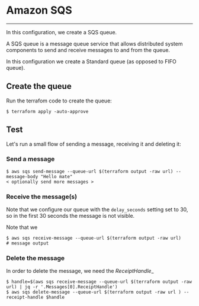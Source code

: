 # Amazon SQS
---

In this configuration, we create a SQS queue.

A SQS queue is a message queue service that allows distributed system components to send
and receive messages to and from the queue.

In this configuration we create a Standard queue (as opposed to FIFO queue).

## Create the queue
Run the terrafom code to create the queue:
```
$ terraform apply -auto-approve
```

## Test

Let's run a small flow of sending a message, receiving it and deleting it:

### Send a message
```
$ aws sqs send-message --queue-url $(terraform output -raw url) --message-body "Hello mate"
< optionally send more messages >
```

### Receive the message(s)

Note that we configure our queue with the `delay_seconds` setting set to 30, so in the first 30
seconds the message is not visible.

Note that we

```
$ aws sqs receive-message --queue-url $(terraform output -raw url)
# message output
```

### Delete the message

In order to delete the message, we need the _ReceiptHandle__
```
$ handle=$(aws sqs receive-message --queue-url $(terraform output -raw url) | jq -r '.Messages[0].ReceiptHandle')
$ aws sqs delete-message --queue-url $(terraform output -raw url ) --receipt-handle $handle
```

